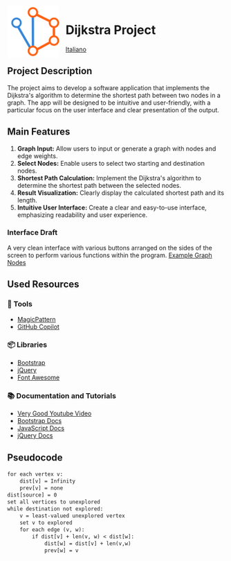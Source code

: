 <img width="120" height="120" style="float: left; margin: 0 15px 0 0;" alt="Dijkstra logo" src="https://raw.githubusercontent.com/Her0-GitHub/progetto-dijkstra/master/img/dijkstra-logo.png">

# Dijkstra Project

[Italiano](./README.md)
    
## Project Description
The project aims to develop a software application that implements the Dijkstra's algorithm to determine the shortest path between two nodes in a graph. The app will be designed to be intuitive and user-friendly, with a particular focus on the user interface and clear presentation of the output.

## Main Features
1. **Graph Input:** Allow users to input or generate a graph with nodes and edge weights.
2. **Select Nodes:** Enable users to select two starting and destination nodes.
3. **Shortest Path Calculation:** Implement the Dijkstra's algorithm to determine the shortest path between the selected nodes.
4. **Result Visualization:** Clearly display the calculated shortest path and its length.
5. **Intuitive User Interface:** Create a clear and easy-to-use interface, emphasizing readability and user experience.

### Interface Draft
A very clean interface with various buttons arranged on the sides of the screen to perform various functions within the program. [Example Graph Nodes](https://her0-github.github.io/progetto-dijkstra/)

## Used Resources
### 🔨 Tools
- [MagicPattern](https://www.magicpattern.design/tools/css-backgrounds)
- [GitHub Copilot](https://github.com/features/copilot)

### 📦 Libraries
- [Bootstrap](https://getbootstrap.com/)
- [jQuery](https://jquery.com/)
- [Font Awesome](https://fontawesome.com/)

### 📚 Documentation and Tutorials
- [Very Good Youtube Video](https://youtu.be/EFg3u_E6eHU)
- [Bootstrap Docs](https://getbootstrap.com/docs)
- [JavaScript Docs](https://developer.mozilla.org/en-US/docs/Web/JavaScript)
- [jQuery Docs](https://api.jquery.com/)

## Pseudocode
```peudocode
for each vertex v:
    dist[v] = Infinity
    prev[v] = none
dist[source] = 0
set all vertices to unexplored
while destination not explored:
    v = least-valued unexplored vertex
    set v to explored
    for each edge (v, w):
        if dist[v] + len(v, w) < dist[w]:
            dist[w] = dist[v] + len(v,w)
            prev[w] = v
```